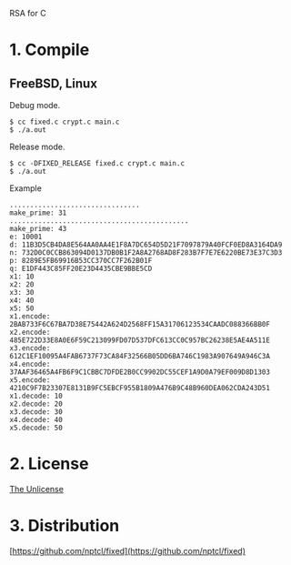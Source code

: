 RSA for C

# 1. Compile

## FreeBSD, Linux

Debug mode.

```
$ cc fixed.c crypt.c main.c
$ ./a.out
```

Release mode.

```
$ cc -DFIXED_RELEASE fixed.c crypt.c main.c
$ ./a.out
```

Example

```
................................
make_prime: 31
............................................
make_prime: 43
e: 10001
d: 11B3D5CB4DA8E564AA0AA4E1F8A7DC654D5D21F7097879A40FCF0ED8A3164DA9
n: 732D0C0CCB863094D0137DB0B1F2A8A2768AD8F283B7F7E7E6220BE73E37C3D3
p: 8289E5FB69916B53CC370CC7F262B01F
q: E1DF443C85FF20E23D4435CBE9BBE5CD
x1: 10
x2: 20
x3: 30
x4: 40
x5: 50
x1.encode: 2BAB733F6C67BA7D38E75442A624D2568FF15A31706123534CAADC088366BB0F
x2.encode: 485E722D33E8A0E6F59C213099FD07D537DFC613CC0C957BC26238E5AE4A511E
x3.encode: 612C1EF10095A4FAB6737F73CA84F32566B05DD6BA746C1983A907649A946C3A
x4.encode: 37AAF36465A4FB6F9C1CBBC7DFDE2B0CC9902DC55CEF1A9D0A79EF009D8D1303
x5.encode: 4210C9F7B23307E8131B9FC5EBCF955B1809A476B9C48B960DEA062CDA243D51
x1.decode: 10
x2.decode: 20
x3.decode: 30
x4.decode: 40
x5.decode: 50
```

# 2. License

[The Unlicense](LICENSE)


# 3. Distribution

[https://github.com/nptcl/fixed](https://github.com/nptcl/fixed)

